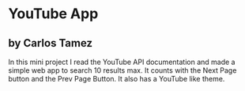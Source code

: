 <h1>YouTube App</h1>
<h2>by Carlos Tamez</h2>
<p>In this mini project I read the YouTube API documentation and made a simple web app to search 10 results max. 
  It counts with the Next Page button and the Prev Page Button. It also has a YouTube like theme.
</p>

